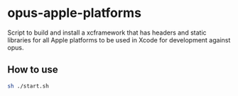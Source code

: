 # opus-apple-platforms

Script to build and install a xcframework that has headers and static libraries for all Apple platforms to be used in Xcode for development against opus.

## How to use

```sh
sh ./start.sh
```